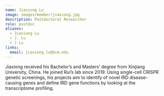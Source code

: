 ```yaml
---
name: Jiaxiong Lu
image: images/member/jiaxiong.jpg
description: Postdoctoral Researcher
role: postdoc
aliases:
  - Jiaxiong Lu
  - J. Lu
  - J Lu
links:
  email: jiaxiong.lu@bcm.edu
---
```


Jiaxiong received his Bachelor’s and Masters’ degree from Xinjiang University, China. He joined Rui’s lab since 2019. Using single-cell CRISPR genetic screenings, his projects aim to identify of novel IRD disease-causing genes and define IRD gene functions by looking at the transcriptome profiling.
